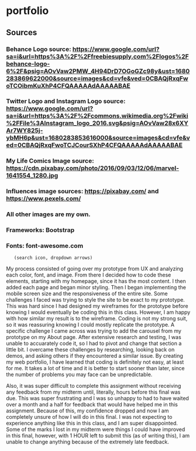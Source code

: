 # portfolio
## Sources

### Behance Logo source: https://www.google.com/url?sa=i&url=https%3A%2F%2Ffreebiesupply.com%2Flogos%2Fbehance-logo-6%2F&psig=AOvVaw2PMW_4H94DrD7OGoGZc98y&ust=1680283869622000&source=images&cd=vfe&ved=0CBAQjRxqFwoTCOibmKuXhP4CFQAAAAAdAAAAABAE

### Twitter Logo and Instagram Logo source: https://www.google.com/url?sa=i&url=https%3A%2F%2Fcommons.wikimedia.org%2Fwiki%2FFile%3AInstagram_logo_2016.svg&psig=AOvVaw28x6XYAr7WY825j-ybMH6p&ust=1680283853616000&source=images&cd=vfe&ved=0CBAQjRxqFwoTCJCourSXhP4CFQAAAAAdAAAAABAE

### My Life Comics Image source: https://cdn.pixabay.com/photo/2016/09/03/12/06/marvel-1641554_1280.jpg

### Influences image sources: https://pixabay.com/ and https://www.pexels.com/

### All other images are my own.

### Frameworks: Bootstrap
### Fonts: font-awesome.com
       (search icon, dropdown arrows)

My process consisted of going over my prototype from UX and analyzing each color, font, and image. From there I decided how to code these elements, starting with my homepage, since it has the most content. I then added each page and began minor styling. Then I began implementing the mobile screen size and the responsiveness of the entire site. Some challenges I faced was trying to style the site to be exact to my prototype. This was hard since I had designed my wireframes for the prototype before knowing I would eventually be coding this in this class. However, I am happy with how similar my result is to the wireframe. Coding is not my strong suit, so it was reassuring knowing I could mostly replicate the prototype. A specific challenge I came across was trying to add the carousel from my prototype on my About page. After extensive research and testing, I was unable to accuarately code it, so I had to pivot and change that section a little bit. I overcame these challenges by researching, looking back on demos, and asking others if they encountered a similar issue. By creating my web portfolio, I have learned that coding is definitely not easy, at least for me. It takes a lot of time and it is better to start sooner than later, since the number of problems you may face can be unpredictable.

Also, it was super difficult to complete this assignment without receiving any feedback from my midterm until, literally, hours before this final was due. This was super frustrating and I was so unhappy to had to have waited over a month and a half for feedback that would have helped me in this assignment. Because of this, my confidence dropped and now I am completely unsure of how I will do in this final. I was not expecting to experience anything like this in this class, and I am super disappointed. Some of the marks I lost in my midterm were things I could have improved in this final, however, with 1 HOUR left to submit this (as of writing this), I am unable to change anything because of the extremely late feedback.